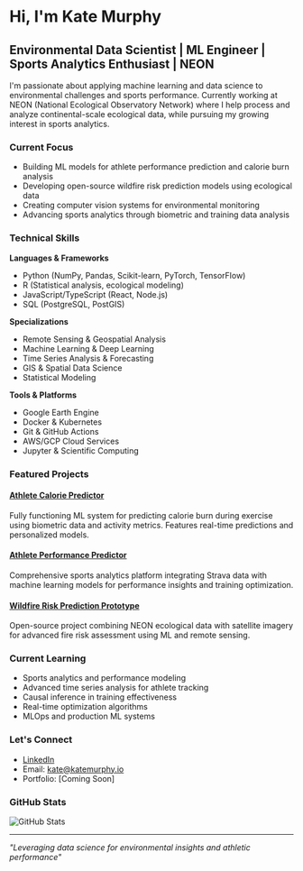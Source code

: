 # Hi, I'm Kate Murphy

## Environmental Data Scientist | ML Engineer | Sports Analytics Enthusiast | NEON

I'm passionate about applying machine learning and data science to environmental challenges and sports performance. Currently working at NEON (National Ecological Observatory Network) where I help process and analyze continental-scale ecological data, while pursuing my growing interest in sports analytics.

### Current Focus

- Building ML models for athlete performance prediction and calorie burn analysis
- Developing open-source wildfire risk prediction models using ecological data
- Creating computer vision systems for environmental monitoring
- Advancing sports analytics through biometric and training data analysis

### Technical Skills

**Languages & Frameworks**
- Python (NumPy, Pandas, Scikit-learn, PyTorch, TensorFlow)
- R (Statistical analysis, ecological modeling)
- JavaScript/TypeScript (React, Node.js)
- SQL (PostgreSQL, PostGIS)

**Specializations**
- Remote Sensing & Geospatial Analysis
- Machine Learning & Deep Learning
- Time Series Analysis & Forecasting
- GIS & Spatial Data Science
- Statistical Modeling

**Tools & Platforms**
- Google Earth Engine
- Docker & Kubernetes
- Git & GitHub Actions
- AWS/GCP Cloud Services
- Jupyter & Scientific Computing

### Featured Projects

#### [Athlete Calorie Predictor](https://github.com/kemurphy3/athlete-calorie-predictor)
Fully functioning ML system for predicting calorie burn during exercise using biometric data and activity metrics. Features real-time predictions and personalized models.

#### [Athlete Performance Predictor](https://github.com/kemurphy3/athlete-performance-predictor)
Comprehensive sports analytics platform integrating Strava data with machine learning models for performance insights and training optimization.

#### [Wildfire Risk Prediction Prototype](https://github.com/kemurphy3/wildfire-risk-prediction-prototype)
Open-source project combining NEON ecological data with satellite imagery for advanced fire risk assessment using ML and remote sensing.

### Current Learning

- Sports analytics and performance modeling
- Advanced time series analysis for athlete tracking
- Causal inference in training effectiveness
- Real-time optimization algorithms
- MLOps and production ML systems

### Let's Connect

- [LinkedIn](https://www.linkedin.com/in/kate-murphy-356b9648/)
- Email: kate@katemurphy.io
- Portfolio: [Coming Soon]

### GitHub Stats

![GitHub Stats](https://github-readme-stats.vercel.app/api?username=kemurphy3&show_icons=true&theme=default)

---

*"Leveraging data science for environmental insights and athletic performance"*
